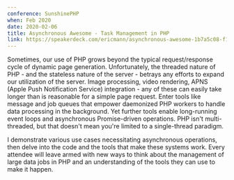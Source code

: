 ```yaml
---
conference: SunshinePHP
when: Feb 2020
date: 2020-02-06
title: Asynchronous Awesome - Task Management in PHP
link: https://speakerdeck.com/ericmann/asynchronous-awesome-1b7a5c08-f10c-4c80-b60c-554a7c3481e8 
---
```

Sometimes, our use of PHP grows beyond the typical request/response cycle of dynamic page generation. Unfortunately, the threaded nature of PHP - and the stateless nature of the server - betrays any efforts to expand our utilization of the server. Image processing, video rendering, APNS (Apple Push Notification Service) integration - any of these can easily take longer than is reasonable for a simple page request. Enter tools like message and job queues that empower daemonized PHP workers to handle data processing in the background. Yet further tools enable long-running event loops and asynchronous Promise-driven operations. PHP isn't multi-threaded, but that doesn't mean you're limited to a single-thread paradigm.

I demonstrate various use cases necessitating asynchronous operations, then delve into the code and the tools that make these systems work. Every attendee will leave armed with new ways to think about the management of large data jobs in PHP and an understanding of the tools they can use to make it happen.
